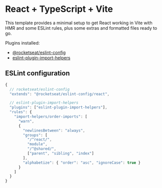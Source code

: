 # React + TypeScript + Vite

This template provides a minimal setup to get React working in Vite with HMR and some ESLint rules, plus some extras and formatted files ready to go.

Plugins installed:

- [@rocketseat/eslint-config](https://github.com/Rocketseat/eslint-config-rocketseat)
- [eslint-plugin-import-helpers](https://github.com/willhoney7/eslint-plugin-import-helpers)

## ESLint configuration

```js
{
  // rocketseat/eslint-config
  "extends": "@rocketseat/eslint-config/react",

  // eslint-plugin-import-helpers
  "plugins": ["eslint-plugin-import-helpers"],
  "rules": {
    "import-helpers/order-imports": [
      "warn",
      {
        "newlinesBetween": "always",
        "groups": [
          "/^react/",
          "module",
          "/^@shared/",
          ["parent", "sibling", "index"]
        ],
        "alphabetize": { "order": "asc", "ignoreCase": true }
      }
    ]
  }
}
```
